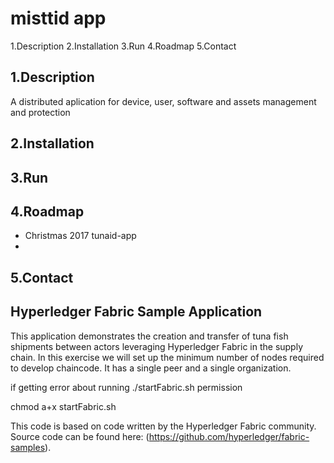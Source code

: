 misttid app
===========

1.Description
2.Installation
3.Run
4.Roadmap
5.Contact
  
1.Description
-------------
A distributed aplication for device, user, software and assets management and protection 

2.Installation
--------------

3.Run
------

4.Roadmap
---------
* Christmas 2017 tunaid-app
* 

5.Contact  
---------





## Hyperledger Fabric Sample Application

This application demonstrates the creation and transfer of tuna fish shipments between actors leveraging Hyperledger Fabric in the supply chain. In this exercise we will set up the minimum number of nodes required to develop chaincode. It has a single peer and a single organization.

if getting error about running ./startFabric.sh permission 

chmod a+x startFabric.sh

This code is based on code written by the Hyperledger Fabric community. Source code can be found here: (https://github.com/hyperledger/fabric-samples). 
